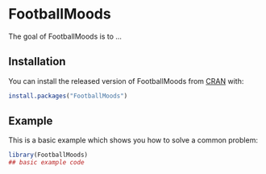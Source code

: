 
# FootballMoods

<!-- badges: start -->
<!-- badges: end -->

The goal of FootballMoods is to ...

## Installation

You can install the released version of FootballMoods from [CRAN](https://CRAN.R-project.org) with:

``` r
install.packages("FootballMoods")
```

## Example

This is a basic example which shows you how to solve a common problem:

``` r
library(FootballMoods)
## basic example code
```

